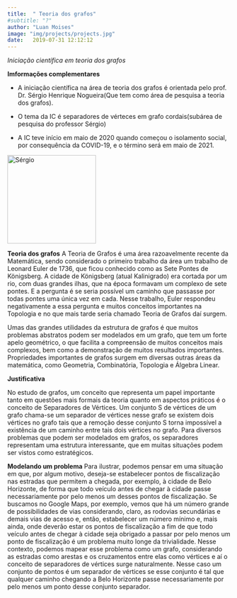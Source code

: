 ```yaml
---
title:  " Teoria dos grafos"
#subtitle: "?"
author: "Luan Moises"
image: "img/projects/projects.jpg"
date:   2019-07-31 12:12:12
---
```


*Iniciação científica em teoria dos grafos*

**Imformações complementares**
- A iniciação científica na área de teoria dos grafos é orientada pelo prof. Dr. Sérgio Henrique Nogueira(Que tem como área de pesquisa a teoria dos grafos). 

- O tema da IC é separadores de vérteces em grafo cordais(subárea de pesquisa do professor Sérgio)

- A IC teve início em maio de 2020 quando começou o isolamento social, por consequência da COVID-19, e o término será em maio de 2021.
 
 <img src="mentoring/mentoring(3).jpg" alt="Sérgio" style="width:200px;"/>

**Teoria dos grafos**
 A Teoria de Grafos é uma área razoavelmente recente da Matemática, sendo considerado o primeiro trabalho da área um trabalho de Leonard Euler de 1736, que ficou conhecido como as Sete Pontes de Königsberg. A cidade de Königsberg (atual Kalinigrado) era cortada por um rio, com duas grandes ilhas, que na época formavam um complexo de sete pontes. E a pergunta é se seria possível um caminho que passasse por todas pontes uma única vez em cada. Nesse trabalho, Euler respondeu negativamente a essa pergunta e muitos conceitos importantes na Topologia e no que mais tarde seria chamado Teoria de Grafos daí surgem. 

Umas das grandes utilidades da estrutura de grafos é que muitos problemas abstratos podem ser modelados em um grafo, que tem um forte apelo geométrico, o que facilita a compreensão de muitos conceitos mais complexos, bem como a demonstração de muitos resultados importantes. Propriedades importantes de grafos surgem em diversas outras áreas da matemática, como Geometria, Combinatória, Topologia e Álgebra Linear.

**Justificativa**

No estudo de grafos, um conceito que representa um papel importante tanto em questões mais formais da teoria quanto em aspectos práticos é o conceito de Separadores de Vértices.
Um conjunto S de vértices de um grafo chama-se um separador de vértices nesse grafo se existem dois vértices no grafo tais que a remoção desse conjunto S torna impossível a existência de um caminho entre tais dois vértices no grafo. Para diversos problemas que podem ser modelados em grafos, os separadores representam uma estrutura interessante, que em muitas situações podem ser vistos como estratégicos. 



**Modelando um problema**
Para ilustrar, podemos pensar em uma situação em que, por algum motivo, deseja-se estabelecer pontos de fiscalização nas estradas que permitem a chegada, por exemplo, à cidade de Belo Horizonte, de forma que todo veículo antes de chegar à cidade passe necessariamente por pelo menos um desses pontos de fiscalização. Se buscamos no Google Maps, por exemplo, vemos que há um número grande de possibilidades de vias considerando, claro, as rodovias secundárias e demais vias de acesso e, então, estabelecer um número mínimo e, mais ainda, onde deverão estar os pontos de fiscalização a fim de que todo veículo antes de
chegar à cidade seja obrigado a passar por pelo menos um ponto de fiscalização é um problema muito longe da trivialidade. Nesse contexto, podemos mapear esse problema como um grafo, considerando as estradas como arestas e os cruzamentos entre elas como vértices e aí o conceito de separadores de vértices surge naturalmente. Nesse caso um conjunto de pontos é um separador de vértices se esse conjunto é tal que qualquer caminho chegando a Belo Horizonte passe necessariamente por pelo menos um ponto desse conjunto separador.



